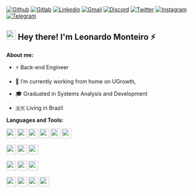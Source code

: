 [![Github](https://img.shields.io/badge/-Github-181717?style=for-the-badge&logo=Github&logoColor=white)](https://github.com/Leon4rdoMonteiro) 
[![Gitlab](http://img.shields.io/badge/-Gitlab-388e3c?style=for-the-badge&logo=Gitlab&logoColor=white)](https://gitlab.com/_leon4rdo.sh) 
[![Linkedin](https://img.shields.io/badge/-LinkedIn-blue?style=for-the-badge&logo=Linkedin&logoColor=white)](https://www.linkedin.com/in/leonardo-sh) 
[![Gmail](http://img.shields.io/badge/-Gmail-D14836?style=for-the-badge&logo=Gmail&logoColor=white)](mailto:leonardomonteiro.sh@gmail.com)
[![Discord](http://img.shields.io/badge/-Discord-7289DA?style=for-the-badge&logo=Discord&logoColor=white)](_leon4rdo.sh#3792)
[![Twitter](http://img.shields.io/badge/-Twitter-1DA1F2?style=for-the-badge&logo=Twitter&logoColor=white)](https://twitter.com/vinnyfs89)
[![Instagram](http://img.shields.io/badge/-Instagram-E4405F?style=for-the-badge&logo=Instagram&logoColor=white)](https://www.instagram.com/_leon4rdo.sh)
[![Telegram](http://img.shields.io/badge/-Telegram-2CA5E0?style=for-the-badge&logo=Telegram&logoColor=white)](https://t.me/leon4rdo_sh)

## <img src="https://raw.githubusercontent.com/jadilson12/jadilson12/master/assets/hi.gif" width="25"> Hey there! I'm Leonardo Monteiro :zap:

**About me:**

- :zap: Back-end Engineer

- 👜 I’m currently working from home on UGrowth,

- 🎓 Graduated in Systems Analysis and Development

- 🇧🇷 Living in Brazil

**Languages and Tools:**
  
<img height="25" src="https://img.shields.io/badge/javascript-ffff00.svg?&style=for-the-badge&logo=javascript&logoColor=000"></img>
<img height="25" src="https://img.shields.io/badge/typescript-33adff.svg?&style=for-the-badge&logo=typescript&logoColor=white"></img>
<img height="25" src="https://img.shields.io/badge/nodejs-339933.svg?&style=for-the-badge&logo=node.js&logoColor=white"></img>
<img height="25" src="https://img.shields.io/badge/nestjs-E0234E.svg?&style=for-the-badge&logo=nestjs&logoColor=white"> </img>
<img height="25" src="https://img.shields.io/badge/Prettier-F7B93E.svg?&style=for-the-badge&logo=Prettier&logoColor=white"> </img>
<img height="25" src="https://img.shields.io/badge/ESLint-4B32C3.svg?&style=for-the-badge&logo=ESLint&logoColor=white"> </img>

<img height="25" src="https://img.shields.io/badge/postgresql-336791.svg?&style=for-the-badge&logo=postgresql&logoColor=white"></img>
<img height="25" src="https://img.shields.io/badge/mysql-4479A1.svg?&style=for-the-badge&logo=mysql&logoColor=white"></img>
<img height="25" src="https://img.shields.io/badge/MongoDB-47A248.svg?&style=for-the-badge&logo=MongoDB&logoColor=white"></img>

<img height="25" src="https://img.shields.io/badge/docker-33adff.svg?&style=for-the-badge&logo=docker&logoColor=white"></img>
<img height="25" src="https://img.shields.io/badge/kubernetes-326CE5.svg?&style=for-the-badge&logo=kubernetes&logoColor=white"></img>
<img height="25" src="https://img.shields.io/badge/rancher-0075A8.svg?&style=for-the-badge&logo=rancher&logoColor=white"></img>
 
<img height="25" src="https://img.shields.io/badge/Swagger-85EA2D.svg?&style=for-the-badge&logo=Swagger&logoColor=black"></img>
<img height="25" src="https://img.shields.io/badge/Git-F05032.svg?&style=for-the-badge&logo=Git&logoColor=white"></img>
<img height="25" src="https://img.shields.io/badge/NGinx-269539.svg?&style=for-the-badge&logo=NGinx&logoColor=white"></img> 
<img height="25" src="https://img.shields.io/badge/Ubuntu-E95420.svg?&style=for-the-badge&logo=Ubuntu&logoColor=white"></img>

